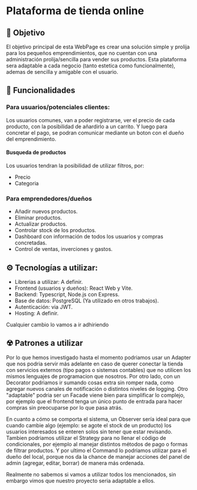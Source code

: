 # Plataforma de tienda online

## 🚀 Objetivo
El objetivo principal de esta WebPage es crear una solución simple y prolija para los pequeños emprendimientos, que no cuentan con una administración prolija/sencilla para vender sus productos. Esta plataforma sera adaptable a cada negocio (tanto estetica como funcionalmente), ademas de sencilla y amigable con el usuario. 


## 🔑 Funcionalidades
### Para usuarios/potenciales clientes:
Los usuarios comunes, van a poder registrarse, ver el precio de cada producto, con la posibilidad de añardirlo a un carrito. Y luego para concretar el pago, se podran comunicar mediante un boton con el dueño del emprendimiento.

#### Busqueda de productos
Los usuarios tendran la posibilidad de utilizar filtros, por:
- Precio
- Categoria

### Para emprendedores/dueños
- Añadir nuevos productos.
- Eliminar productos.
- Actualizar productos.
- Controlar stock de los productos.
- Dashboard con información de todos los usuarios y compras concretadas.
- Control de ventas, inverciones y gastos.

## ⚙️ Tecnologías a utilizar:
- Librerias a utilizar: A definir.
- Frontend (usuarios y dueños): React Web y Vite.
- Backend: Typescript, Node.js con Express.
- Base de datos: PostgreSQL (Ya utilizado en otros trabajos).
- Autenticación: via JWT.
- Hosting: A definir.

Cualquier cambio lo vamos a ir adhiriendo

## ☢ Patrones a utilizar
Por lo que hemos investigado hasta el momento podriamos usar un Adapter que nos podria servir más adelante en caso de querer conectar la tienda con servicios externos (tipo pagos o sistemas contables) que no utilicen los mismos lenguajes de programacion que nosotros. Por otro lado, con un Decorator podriamos ir sumando cosas extra sin romper nada, como agregar nuevos canales de notificación o distintos niveles de logging. Otro "adaptable" podria ser un Facade viene bien para simplificar lo complejo, por ejemplo que el frontend tenga un único punto de entrada para hacer compras sin preocuparse por lo que pasa atrás.

En cuanto a cómo se comporta el sistema, un Observer sería ideal para que cuando cambie algo (ejemplo: se agote el stock de un producto) los usuarios interesados se enteren solos sin tener que estar revisando. Tambien podriamos utilizar el Strategy para no llenar el código de condicionales, por ejemplo al manejar distintos métodos de pago o formas de filtrar productos. Y por ultimo el Command lo podriamos utilizar para el dueño del local, porque nos da la chance de manejar acciones del panel de admin (agregar, editar, borrar) de manera más ordenada.

Realmente no sabemos si vamos a utilizar todos los mencionados, sin embargo vimos que nuestro proyecto seria adaptable a ellos.
